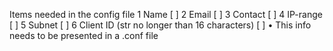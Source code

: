 Items needed in the config file
 1 Name [ ]
 2 Email [ ]
 3 Contact [ ]
 4 IP-range [ ]
 5 Subnet [ ]
 6 Client ID (str no longer than 16 characters) [ ]
 • This info needs to be presented in a .conf file

